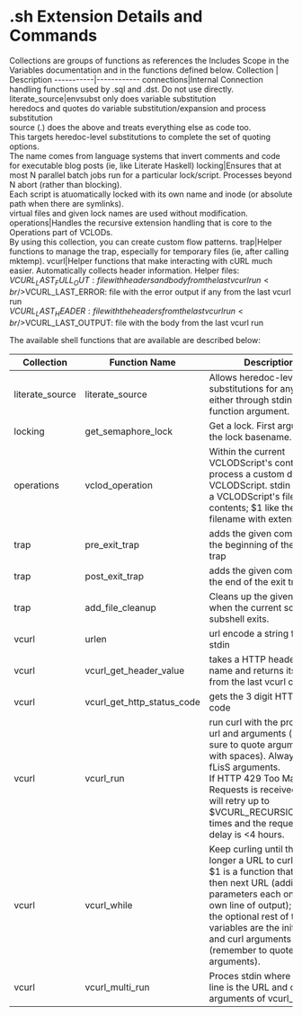 # .sh Extension Details and Commands

Collections are groups of functions as references the Includes Scope in the Variables documentation and in the functions defined below.
Collection | Description
-----------|------------
connections|Internal Connection handling functions used by .sql and .dst. Do not use directly.
literate_source|envsubst only does variable substitution<br />heredocs and quotes do variable substitution/expansion and process substitution<br />source (.) does the above and treats everything else as code too.<br />This targets heredoc-level substitutions to complete the set of quoting options.<br />The name comes from language systems that invert comments and code for executable blog posts (ie, like Literate Haskell)
locking|Ensures that at most N parallel batch jobs run for a particular lock/script. Processes beyond N abort (rather than blocking). <br />Each script is atuomatically locked with its own name and inode (or absolute path when there are symlinks).<br />virtual files and given lock names are used without modification.  
operations|Handles the recursive extension handling that is core to the Operations part of VCLODs.<br />By using this collection, you can create custom flow patterns.
trap|Helper functions to manage the trap, especially for temporary files (ie, after calling mktemp). 
vcurl|Helper functions that make interacting with cURL much easier. Automatically collects header information. Helper files:<br />$VCURL_LAST_FULL_OUT: file with headers and body from the last vcurl run<br />$VCURL_LAST_ERROR: file with the error output if any from the last vcurl run<br />$VCURL_LAST_HEADER: file with the headers from the last vcurl run<br />$VCURL_LAST_OUTPUT: file with the body from the last vcurl run

The available shell functions that are available are described below:

Collection | Function Name | Description
-----------|---------------|------------
literate_source|literate_source|Allows heredoc-level substitutions for any string either through stdin or as a function argument.
locking|get_semaphore_lock|Get a lock. First argument is the lock basename.
operations|vclod_operation|Within the current VCLODScript's context, process a custom defined VCLODScript. stdin acts as a VCLODScript's file contents; $1 like the filename with extensions.
trap|pre_exit_trap|adds the given command to the beginning of the exit trap
trap|post_exit_trap|adds the given command to the end of the exit trap
trap|add_file_cleanup|Cleans up the given file(s) when the current script or subshell exits.
vcurl|urlen|url encode a string from stdin
vcurl|vcurl_get_header_value|takes a HTTP header key name and returns its value from the last vcurl call. 
vcurl|vcurl_get_http_status_code|gets the 3 digit HTTP status code
vcurl|vcurl_run|run curl with the provided url and arguments (make sure to quote arguments with spaces). Always uses -fLisS arguments.<br />If HTTP 429 Too Many Requests is received, then it will retry up to $VCURL_RECURSION_LIMIT times and the requested delay is <4 hours.
vcurl|vcurl_while|Keep curling until there is no longer a URL to curl.<br />$1 is a function that returns then next URL (additional parameters each on their own line of output);<br />the optional rest of the input variables are the inital URL and curl arguments (remember to quote arguments).
vcurl|vcurl_multi_run|Proces stdin where each line is the URL and curl arguments of vcurl_run.
